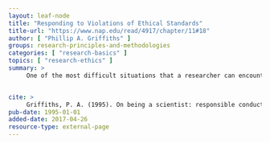 ```yaml
---
layout: leaf-node
title: "Responding to Violations of Ethical Standards"
title-url: "https://www.nap.edu/read/4917/chapter/11#18"
author: [ "Phillip A. Griffiths" ]
groups: research-principles-and-methodologies
categories: [ "research-basics" ]
topics: [ "research-ethics" ]
summary: >
     One of the most difficult situations that a researcher can encounter is to see or suspect that a colleague has violated the ethical standards of the research community. It is easy to find excuses to do nothing, but someone who has witnessed misconduct has an unmistakable obligation to act. At the most immediate level, misconduct can seriously obstruct or damage one's own research or the research of colleagues. More broadly, even a single case of misconduct can malign scientists and their institutions, result in the imposition of counterproductive regulations, and shake public confidence in the integrity of science.


cite: >
     Griffiths, P. A. (1995). On being a scientist: responsible conduct in research. National Academies.
pub-date: 1995-01-01
added-date: 2017-04-26
resource-type: external-page
---
```

